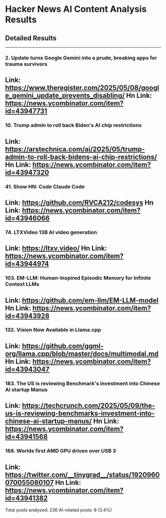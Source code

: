 # Hacker News AI Content Analysis Results

## Detailed Results

------
### 2. Update turns Google Gemini into a prude, breaking apps for trauma survivors
Link: https://www.theregister.com/2025/05/08/google_gemini_update_prevents_disabling/
Hn Link: https://news.ycombinator.com/item?id=43947731
------
### 10. Trump admin to roll back Biden's AI chip restrictions
Link: https://arstechnica.com/ai/2025/05/trump-admin-to-roll-back-bidens-ai-chip-restrictions/
Hn Link: https://news.ycombinator.com/item?id=43947320
------
### 41. Show HN: Code Claude Code
Link: https://github.com/RVCA212/codesys
Hn Link: https://news.ycombinator.com/item?id=43946066
------
### 74. LTXVideo 13B AI video generation
Link: https://ltxv.video/
Hn Link: https://news.ycombinator.com/item?id=43944974
------
### 103. EM-LLM: Human-Inspired Episodic Memory for Infinite Context LLMs
Link: https://github.com/em-llm/EM-LLM-model
Hn Link: https://news.ycombinator.com/item?id=43943928
------
### 132. Vision Now Available in Llama.cpp
Link: https://github.com/ggml-org/llama.cpp/blob/master/docs/multimodal.md
Hn Link: https://news.ycombinator.com/item?id=43943047
------
### 183. The US is reviewing Benchmark's investment into Chinese AI startup Manus
Link: https://techcrunch.com/2025/05/09/the-us-is-reviewing-benchmarks-investment-into-chinese-ai-startup-manus/
Hn Link: https://news.ycombinator.com/item?id=43941568
------
### 188. Worlds first AMD GPU driven over USB 3
Link: https://twitter.com/__tinygrad__/status/1920960070055080107
Hn Link: https://news.ycombinator.com/item?id=43941382
------
Total posts analyzed: 236
AI-related posts: 8 (3.4%)

